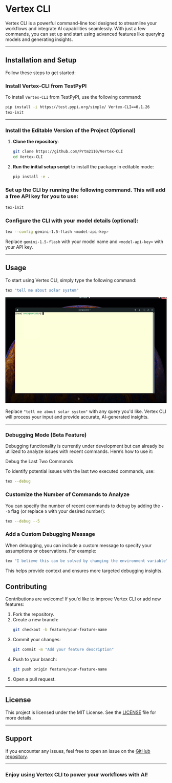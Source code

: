 # Vertex CLI

Vertex CLI is a powerful command-line tool designed to streamline your workflows and integrate AI capabilities seamlessly. With just a few commands, you can set up and start using advanced features like querying models and generating insights.

---

## Installation and Setup

Follow these steps to get started:



### Install Vertex-CLI from TestPyPI

To install `Vertex-CLI` from TestPyPI, use the following command:

```bash
pip install -i https://test.pypi.org/simple/ Vertex-CLI==0.1.26
tex-init
```

---

### Install the Editable Version of the Project  (Optional)

1. **Clone the repository**:
   ```bash
   git clone https://github.com/Prtm2110/Vertex-CLI
   cd Vertex-CLI
   ```

2. **Run the initial setup script** to install the package in editable mode:

   ```bash
   pip install -e .
   ```

### Set up the CLI by running the following command. This will add a free API key for you to use:

   ```bash
   tex-init
   ```

### Configure the CLI with your model details (optional):

   ```bash
   tex --config gemini-1.5-flash <model-api-key>
   ```

   Replace `gemini-1.5-flash` with your model name and `<model-api-key>` with your API key.


---

## Usage

To start using Vertex CLI, simply type the following command:

```bash
tex "tell me about solar system"
```
![alt text](docs/eg_matplotlib.gif)

Replace `"tell me about solar system"` with any query you'd like. Vertex CLI will process your input and provide accurate, AI-generated insights.

---

### Debugging Mode (Beta Feature)

Debugging functionality is currently under development but can already be utilized to analyze issues with recent commands. Here’s how to use it:

Debug the Last Two Commands

To identify potential issues with the last two executed commands, use:

```bash
tex --debug
```

### Customize the Number of Commands to Analyze

You can specify the number of recent commands to debug by adding the `--5` flag (or replace `5` with your desired number):

```bash
tex --debug --5
```

### Add a Custom Debugging Message

When debugging, you can include a custom message to specify your assumptions or observations. For example:

```bash
tex "I believe this can be solved by changing the environment variable" --debug
```

This helps provide context and ensures more targeted debugging insights.



## Contributing

Contributions are welcome! If you'd like to improve Vertex CLI or add new features:

1. Fork the repository.
2. Create a new branch:
   ```bash
   git checkout -b feature/your-feature-name
   ```
3. Commit your changes:
   ```bash
   git commit -m "Add your feature description"
   ```
4. Push to your branch:
   ```bash
   git push origin feature/your-feature-name
   ```
5. Open a pull request.

---

## License

This project is licensed under the MIT License. See the [LICENSE](LICENSE) file for more details.

---

## Support

If you encounter any issues, feel free to open an issue on the [GitHub repository](https://github.com/Prtm2110/Vertex-CLI/issues).

---

### Enjoy using Vertex CLI to power your workflows with AI!
